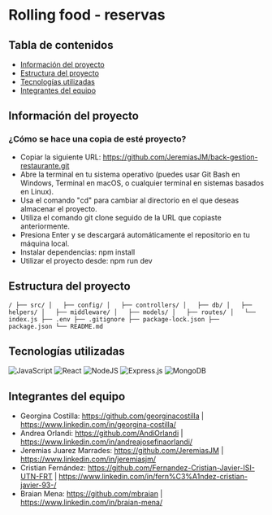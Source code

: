 # Rolling food - reservas

## Tabla de contenidos
* [Información del proyecto](#informacion)
* [Estructura del proyecto](#estructura)
* [Tecnologías utilizadas](#tecnologias)
* [Integrantes del equipo](#integrantes)

## Información del proyecto <a name="informacion"></a> 
  
  ### ¿Cómo se hace una copia de esté proyecto?
  - Copiar la siguiente URL: https://github.com/JeremiasJM/back-gestion-restaurante.git
  - Abre la terminal en tu sistema operativo (puedes usar Git Bash en Windows, Terminal en macOS, o cualquier terminal en sistemas basados en Linux).
  - Usa el comando "cd" para cambiar al directorio en el que deseas almacenar el proyecto.
  - Utiliza el comando git clone seguido de la URL que copiaste anteriormente.
  - Presiona Enter y se descargará automáticamente el repositorio en tu máquina local.
  - Instalar dependencias: npm install
  - Utilizar el proyecto desde: npm run dev

## Estructura del proyecto <a name="estructura"></a>

`/
├── src/
│   ├── config/
│   ├── controllers/
│   ├── db/
│   ├── helpers/
│   ├── middleware/
│   ├── models/
│   ├── routes/
│   └── index.js
├── .env
├── .gitignore
├── package-lock.json
├── package.json
└── README.md
`

## Tecnologías utilizadas <a name="tecnologias"></a>

<img alt="JavaScript" src="https://img.shields.io/badge/JavaScript-323330?style=for-the-badge&logo=javascript&logoColor=F7DF1E">
<img alt="React" src="https://img.shields.io/badge/react-%2320232a.svg?style=for-the-badge&logo=react&logoColor=%2361DAFB"/>
<img alt="NodeJS" src="https://img.shields.io/badge/node.js-%2343853D.svg?style=for-the-badge&logo=node-dot-js&logoColor=white"/> 
<img alt="Express.js" src="https://img.shields.io/badge/express.js-%23404d59.svg?style=for-the-badge&logo=express&logoColor=%2361DAFB"/>
<img alt="MongoDB" src ="https://img.shields.io/badge/MongoDB-%234ea94b.svg?style=for-the-badge&logo=mongodb&logoColor=white"/>

## Integrantes del equipo <a name="integrantes"></a>
- Georgina Costilla: https://github.com/georginacostilla | https://www.linkedin.com/in/georgina-costilla/
- Andrea Orlandi: https://github.com/AndiOrlandi | https://www.linkedin.com/in/andreajosefinaorlandi/
- Jeremias Juarez Marrades: https://github.com/JeremiasJM | https://www.linkedin.com/in/jeremiasjm/
- Cristian Fernández: https://github.com/Fernandez-Cristian-Javier-ISI-UTN-FRT | https://www.linkedin.com/in/fern%C3%A1ndez-cristian-javier-93-/
- Braian Mena: https://github.com/mbraian | https://www.linkedin.com/in/braian-mena/
